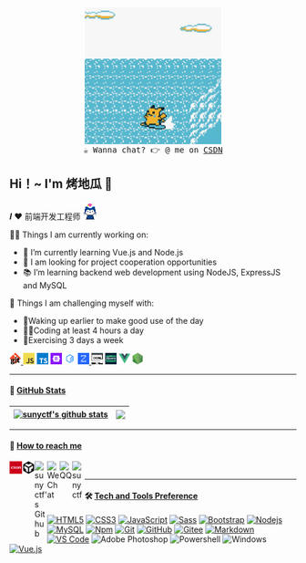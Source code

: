 <!-- 系统默认
**sunyctf/sunyctf** is a ✨ _special_ ✨ repository because its `README.md` (this file) appears on your GitHub profile.

Here are some ideas to get you started:

- 🔭 I’m currently working on ...
- 🌱 I’m currently learning ...
- 👯 I’m looking to collaborate on ...
- 🤔 I’m looking for help with ...
- 💬 Ask me about ...
- 📫 How to reach me: ...
- 😄 Pronouns: ...
- ⚡ Fun fact: ...
-->

<!-- idea源自：https://github.com/pifafu -->
<p align="center">
  <samp>
    <img src="https://raw.githubusercontent.com/sunyctf/sunyctf/main/assets/9666.gif" width="240px" align="center"><br>
☕  Wanna chat? 👉 @ me on <a href="https://blog.csdn.net/sunyctf">CSDN</a>
    <!--  或是使用图片链接    
    <a href="https://blog.csdn.net/sunyctf"><img align="center" title="CSDN" alt="青春木鱼 | csdn" width="22px" src="https://raw.githubusercontent.com/sunyctf/sunyctf/main/assets/csdn.png"/>
    </a> 
    -->
  </samp>
</p>

## Hi！~ I'm 烤地瓜 👋

𝑰 ❤️ 前端开发工程师
<img src="https://raw.githubusercontent.com/sunyctf/sunyctf/main/assets/6696.gif" width="27px">


👨‍💻 Things I am currently working on:
- 🌱 I’m currently learning Vue.js and Node.js
- 👯 I am looking for project cooperation opportunities
- 📚 I’m learning backend web development using NodeJS, ExpressJS and MySQL

💪 Things I am challenging myself with:
- 🧭Waking up earlier to make good use of the day
- ✍🏻Coding at least 4 hours a day
- 🚀Exercising 3 days a week

<!-- <details>
  <summary><b>:telescope: 2021 goal</b></summary>
  ✨ <strong><a href="https://prettygood.club/">I DID IT!</a></strong> ✨ I <i>finally</i> focused on a body of work in pottery. I'm damn proud. Going to keep it up, but slowly. :)<br><br>
  <i>I didn't complete my 2020 goal, but it was a crazy different year 😂 In 2021, I want to finally have a portfolio site and make an online storefront for my <a href="https://www.instagram.com/prettygoodclub/" target="_blank">pottery</a>. Here's to new aspirations and forgiving yourself for not finishing every goal you set for yourself for the new year.</i>
</details>

<details>
  <summary><b>:skull: 2020 goal</b></summary>
  I want to make a little game this year.<br>I'm currently working on a small gameboy game with <a href="https://github.com/tfgrimes">@tfgrimes</a> using <a href="https://github.com/chrismaltby/gb-studio" target="_blank">GBStudio.dev</a>, which is an awesome game creator tool that makes it really easy to design a game if you're primarily focusing on the art and story (like myself). I'm hoping to print this on a cartridge when I'm done so you can actually experience it on a Gameboy!
</details> -->

<a href="https://github.com/sunyctf">
<code><img height="20" src="https://raw.githubusercontent.com/sunyctf/sunyctf/main/assets/git.png"></code>
</a>
<code><img height="20" src="https://raw.githubusercontent.com/sunyctf/sunyctf/main/assets/javascript.png"></code>
<code><img height="20" src="https://raw.githubusercontent.com/sunyctf/sunyctf/main/assets/typescript.png"></code>
<code><img height="20" src="https://raw.githubusercontent.com/sunyctf/sunyctf/main/assets/bootstrap.png"></code>
<code><img height="20" src="https://raw.githubusercontent.com/sunyctf/sunyctf/main/assets/elementui.png"></code>
<a href="https://www.openzui.com">
<code><img height="20" src="https://raw.githubusercontent.com/sunyctf/sunyctf/main/assets/zui.png"></code>
</a>
<code><img height="20" src="https://raw.githubusercontent.com/sunyctf/sunyctf/main/assets/dom.png"></code>
<code><img height="20" src="https://raw.githubusercontent.com/sunyctf/sunyctf/main/assets/jquery.png"></code>
<code><img height="20" src="https://raw.githubusercontent.com/sunyctf/sunyctf/main/assets/vue.png"></code>
<code><img height="20" src="https://raw.githubusercontent.com/sunyctf/sunyctf/main/assets/nodejs.png"></code>    


---

#### 🦜 [GitHub Stats](https://github.com/sunyctf)
<!-- 主题可更换 them=vue|buefly|buefy  模板1
<p align="left">
  <a href="https://github.com/sunyctf">
  <img height="180em" src="https://github-readme-stats.vercel.app/api?username=sunyctf&theme=buefly&show_icons=true" />
  <img height="180em" src="https://github-readme-stats.vercel.app/api/top-langs/?username=sunyctf&theme=buefly" />
  </a>
</p>
-->

<!-- 模板2
[![sunyctf's github stats](https://github-readme-stats.vercel.app/api?username=sunyctf&show_icons=true)](https://github.com/sunyctf/github-readme-stats)
[![Top Langs](https://github-readme-stats.vercel.app/api/top-langs/?username=sunyctf&layout=compact)](https://github.com/sunyctf/github-readme-stats)
-->

<!-- 模板3 -->
<!-- 模块源自：https://github.com/anuraghazra/github-readme-stats -->
<!-- 现有主题theme：buefly,buefy,vue,dark, radical, merko, gruvbox, tokyonight, onedark, cobalt, synthwave, highcontrast, dracula -->
| <a href="https://github.com/sunyctf/cs-effects"><img align="center" src="https://github-readme-stats.vercel.app/api?username=sunyctf&show_icons=true&include_all_commits=true&theme=buefly&hide_border=true" alt="sunyctf's github stats" /></a> | <a href="https://github.com/sunyctf/css-effects"><img align="center" src="https://github-readme-stats.vercel.app/api/top-langs/?username=sunyctf&layout=compact&theme=buefly&hide_border=true" /></a> |
| ------------- | ------------- |

<!--
---

#### 🔥 [Top Repositories](https://github.com/sunyctf)
这是注释————模块源自：https://github.com/anuraghazra 
<a href="https://github.com/sunyctf/front-end-demos">
  <img align="center" src="https://github-readme-stats.vercel.app/api/pin/?username=sunyctf&repo=front-end-demos&theme=buefly" />
</a>
<a href="https://github.com/sunyctf/back-end-template">
  <img align="center" src="https://github-readme-stats.vercel.app/api/pin/?username=sunyctf&repo=back-end-template&theme=buefly" />
</a> -->

---

<!--
#### :sparkles: [My followers](src/getTopFollowers.py)

这是注释：START_SECTION:top-followers
这是注释：模块源自：https://github.com/ouuan
<table>
  <tr>
    <td align="center">
      <a href="https://github.com/jishanshaikh4">
        <img src="https://avatars2.githubusercontent.com/jishanshaikh4" width="100px;" alt="jishanshaikh4"/>
      </a>
      <br />
      <a href="https://github.com/jishanshaikh4">jishanshaikh4</a>
    </td>
    <td align="center">
      <a href="https://github.com/yihuaxiang">
        <img src="https://avatars2.githubusercontent.com/yihuaxiang" width="100px;" alt="yihuaxiang"/>
      </a>
      <br />
      <a href="https://github.com/yihuaxiang">移花香</a>
    </td>
    <td align="center">
      <a href="https://github.com/NazarovAsadbek">
        <img src="https://avatars2.githubusercontent.com/NazarovAsadbek" width="100px;" alt="NazarovAsadbek"/>
      </a>
      <br />
      <a href="https://github.com/NazarovAsadbek">NazarovAsadbek</a>
    </td>
    <td align="center">
      <a href="https://github.com/MartinGurasvili">
        <img src="https://avatars2.githubusercontent.com/MartinGurasvili" width="100px;" alt="MartinGurasvili"/>
      </a>
      <br />
      <a href="https://github.com/mashirozx">MartinGurasvili</a>
    </td>
  </tr>
</table>
这是注释：END_SECTION:top-followers

---
-->

#### 💬 [How to reach me](https://github.com/sunyctf)
<a href="https://blog.csdn.net/sunyctf">
  <img align="left" title="CSDN" alt="sunyctf's csdn" width="22px" src="https://raw.githubusercontent.com/sunyctf/sunyctf/main/assets/csdn.svg" />
</a>
<a href="https://codesandbox.io/sunyctf">
  <img align="left" title="CodeSandbox" alt="CodeSandbox" width="22px" src="https://raw.githubusercontent.com/sunyctf/sunyctf/main/assets/codesandbox.svg" />
</a>
<a href="https://github.com/sunyctf">
  <img align="left" title="GitHub" alt="sunyctf's Github" width="22px" src="https://cdn.jsdelivr.net/npm/simple-icons@v3/icons/github.svg" />
</a>
<a href="https://sunyctf.github.io/sunyctf" target="_blank"><img align="left" title="WeChat" alt="WeChat" width="22px" src="https://cdn.jsdelivr.net/npm/simple-icons@3.1.0/icons/wechat.svg" />
</a>
<a href="http://wpa.qq.com/msgrd?v=3&uin=719146368&site=qq&menu=yes" target="_blank"><img align="left" title="QQ" alt="QQ" width="22px" src="https://cdn.jsdelivr.net/npm/simple-icons@3.1.0/icons/tencentqq.svg" />
</a>
<a href="https://codepen.io/sunyctf" target="_blank"><img align="left" title="Codepen" alt="sunyctf" width="22px" src="https://cdn.jsdelivr.net/npm/simple-icons@3.1.0/icons/codepen.svg" />
</a><br>

---

#### 🛠 [Tech and Tools Preference](https://github.com/sunyctf)
[![HTML5](https://img.shields.io/badge/-HTML5-%23E44D27?style=flat-square&logo=html5&logoColor=ffffff)](https://www.runoob.com/html)
[![CSS3](https://img.shields.io/badge/-CSS3-%231572B6?style=flat-square&logo=css3)](https://www.runoob.com/css/css-tutorial.html)
[![JavaScript](https://img.shields.io/badge/-JavaScript-%23F7DF1C?style=flat-square&logo=javascript&logoColor=000000&labelColor=%23F7DF1C&color=%23FFCE5A)](https://es6.ruanyifeng.com/)
[![Sass](https://img.shields.io/badge/-Sass-%23CC6699?style=flat-square&logo=sass&logoColor=ffffff)](https://www.sasscss.com/)
[![Bootstrap](https://img.shields.io/badge/-Bootstrap-563D7C?style=flat-square&logo=Bootstrap)](https://www.bootcss.com/)
[![Nodejs](https://img.shields.io/badge/-Nodejs-339933?style=flat-square&logo=Node.js&logoColor=ffffff)](https://nodejs.org/zh-cn/)
[![MySQL](https://img.shields.io/badge/-MySQL-black?style=flat-square&logo=mysql)](https://www.mysql.com/)
[![Npm](https://img.shields.io/badge/-npm-CB3837?style=flat-square&logo=npm)](https://www.npmjs.cn/)
[![Git](https://img.shields.io/badge/-Git-%23F05032?style=flat-square&logo=git&logoColor=%23ffffff)](https://www.liaoxuefeng.com/wiki/896043488029600)
[![GitHub](https://img.shields.io/badge/-GitHub-181717?style=flat-square&logo=github)](https://github.com/sunyctf/)
[![Gitee](https://img.shields.io/badge/-码云-EA4335?style=flat-square&logo=Gitee&logoColor=white)](https://gitee.com/sunyctf)
[![Markdown](https://img.shields.io/badge/-Markdown-000000?style=flat-square&logo=markdown)](http://markdown.p2hp.com/)
[![VS Code](http://img.shields.io/badge/-VS%20Code-007ACC?style=flat-square&logo=visual-studio-code&logoColor=ffffff)](https://code.visualstudio.com/)
![Adobe Photoshop](http://img.shields.io/badge/-Abode%20Photoshop-26C9FF?style=flat-square&logo=adobe-photoshop&logoColor=ffffff)
![Powershell](http://img.shields.io/badge/-Powershell-5391FE?style=flat-square&logo=powershell&logoColor=ffffff)
![Windows](http://img.shields.io/badge/-Windows-0078D6?style=flat-square&logo=windows&logoColor=ffffff)
[![Vue.js](https://img.shields.io/badge/-Vuejs-black?style=flat-square&logo=vue.js)](https://cn.vuejs.org/index.html)
<!-- ![TypeScript](https://img.shields.io/badge/-TypeScript-007ACC?style=flat-square&logo=typescript&link=https://typescript.bootcss.com/) -->
<!-- ![Oracle Database](http://img.shields.io/badge/-Oracle-DD0031?style=flat-square&logo=oracle) -->
<!-- ![Java](http://img.shields.io/badge/-Java-5B4638?style=flat-square&logo=java&logoColor=ffffff) -->
<!-- ![C](http://img.shields.io/badge/-C-A8B9CC?style=flat-square&logo=c&logoColor=ffffff) -->
<!-- ![Python](http://img.shields.io/badge/-Python-3776AB?style=flat-square&logo=python&logoColor=ffffff) -->
<!-- ![React](https://img.shields.io/badge/-React-61DAFB?style=flat-square&logo=react&logoColor=ffffff) -->
<!-- ![React](https://img.shields.io/badge/-React-black?style=flat-square&logo=react&link=https://github.com/sunyctf2007/ -->
<!-- ![Flutter](https://img.shields.io/badge/-Flutter-02569B?style=flat-square&logo=flutter&link=https://github.com/sunyctf2007/) -->
<!-- ![Angular](https://img.shields.io/badge/-Angular-DD0031?style=flat-square&logo=angular&link=https://github.com/sunyctf2007/) -->
<!-- ![Firebase](https://img.shields.io/badge/-Firebase-FFCA28?style=flat-square&logo=firebase&logoColor=ffffff) -->
<!-- ![Microsoft Sql Server](https://img.shields.io/badge/-Sql%20Server-CC2927?style=flat-square&logo=microsoft-sql-server&logoColor=ffffff) -->
<!-- ![GitLab](https://img.shields.io/badge/-GitLab-FCA121?style=flat-square&logo=gitlab) -->
<!-- ![Eclipse-IDE](http://img.shields.io/badge/-Eclipse-2C2255?style=flat-square&logo=eclipse&logoColor=ffffff) -->

<!-- ## 𝗠𝘆 𝗧𝗲𝗰𝗸 𝗦𝘁𝗮𝗰𝗸

<table>
  <tbody>
    <tr valign="top">
      <td width="25%" align="center">
        <span>𝗛𝗧𝗠𝗟𝟱</span><br><br><br>
        <img height="64px" src="https://cdn.svgporn.com/logos/html-5.svg">
      </td>
      <td width="25%" align="center">
        <span>𝗖𝗦𝗦𝟯</span><br><br><br>
        <img height="64px" src="https://cdn.svgporn.com/logos/css-3.svg">
      </td>
      <td width="25%" align="center">
        <span>𝗝𝗮𝘃𝗮𝗦𝗰𝗿𝗶𝗽𝘁</span><br><br><br>
        <img height="64px" src="https://cdn.svgporn.com/logos/javascript.svg">
      </td>
      <td width="25%" align="center">
        <span>𝗩𝘂𝗲</span><br><br><br>
        <img height="64px" src="https://cdn.svgporn.com/logos/vue.svg">
      </td>
    </tr>
    <tr valign="top">
      <td width="25%" align="center">
        <span>𝗪𝗲𝗯𝗽𝗮𝗰𝗸</span><br><br><br>
        <img height="64px" src="https://cdn.svgporn.com/logos/webpack.svg">
      </td>
      <td width="25%" align="center">
        <span>𝗘𝘀𝗹𝗶𝗻𝘁</span><br><br><br>
        <img height="64px" src="https://cdn.svgporn.com/logos/eslint.svg">
      </td>
      <td width="25%" align="center">
        <span>𝗚𝗶𝘁</span><br><br><br>
        <img height="64px" src="https://cdn.svgporn.com/logos/git-icon.svg">
      </td>
      <td width="25%" align="center">
        <span>𝗩𝗦 𝗖𝗼𝗱𝗲</span><br><br><br>
        <img height="64px" src="https://cdn.svgporn.com/logos/visual-studio-code.svg">
      </td>
    </tr>
    <tr valign="top">
      <td width="25%" align="center">
        <span>𝗟𝗲𝘀𝘀</span><br><br><br>
        <img height="64px" src="https://cdn.svgporn.com/logos/less.svg">
      </td>
      <td width="25%" align="center">
        <span>𝗦𝗮𝘀𝘀/𝗦𝗖𝗦𝗦</span><br><br><br>
        <img height="64px" src="https://cdn.svgporn.com/logos/sass.svg">
      </td>
      <td width="25%" align="center">
        <span>𝗧𝗮𝗶𝗹𝘄𝗶𝗻𝗱𝗖𝘀𝘀</span><br><br><br>
        <img height="64px" src="https://cdn.svgporn.com/logos/tailwindcss-icon.svg">
      </td>
      <td width="25%" align="center">
        <span>𝗡𝗲𝘁𝗹𝗶𝗳𝘆</span><br><br><br>
        <img height="64px" src="https://cdn.svgporn.com/logos/netlify.svg">
      </td>
    </tr>
  </tbody>
</table> -->
